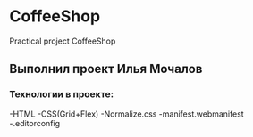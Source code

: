# CoffeeShop
Practical project CoffeeShop

## Выполнил проект Илья Мочалов

### Технологии в проекте:
-HTML
-CSS(Grid+Flex)
-Normalize.css
-manifest.webmanifest
-.editorconfig

